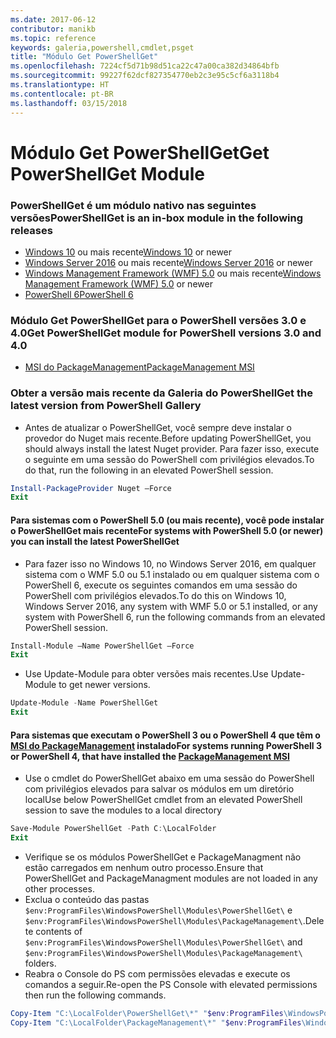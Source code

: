 ```yaml
---
ms.date: 2017-06-12
contributor: manikb
ms.topic: reference
keywords: galeria,powershell,cmdlet,psget
title: "Módulo Get PowerShellGet"
ms.openlocfilehash: 7224cf5d71b98d51ca22c47a00ca382d34864bfb
ms.sourcegitcommit: 99227f62dcf827354770eb2c3e95c5cf6a3118b4
ms.translationtype: HT
ms.contentlocale: pt-BR
ms.lasthandoff: 03/15/2018
---
```

<a name="get-powershellget-module"></a><span data-ttu-id="ad04c-103">Módulo Get PowerShellGet</span><span class="sxs-lookup"><span data-stu-id="ad04c-103">Get PowerShellGet Module</span></span>
========================

### <a name="powershellget-is-an-in-box-module-in-the-following-releases"></a><span data-ttu-id="ad04c-104">PowerShellGet é um módulo nativo nas seguintes versões</span><span class="sxs-lookup"><span data-stu-id="ad04c-104">PowerShellGet is an in-box module in the following releases</span></span>
- <span data-ttu-id="ad04c-105">[Windows 10](https://www.microsoft.com/windows/get-windows-10) ou mais recente</span><span class="sxs-lookup"><span data-stu-id="ad04c-105">[Windows 10](https://www.microsoft.com/windows/get-windows-10) or newer</span></span>
- <span data-ttu-id="ad04c-106">[Windows Server 2016](https://technet.microsoft.com/windows-server-docs/get-started/windows-server-2016) ou mais recente</span><span class="sxs-lookup"><span data-stu-id="ad04c-106">[Windows Server 2016](https://technet.microsoft.com/windows-server-docs/get-started/windows-server-2016) or newer</span></span>
- <span data-ttu-id="ad04c-107">[Windows Management Framework (WMF) 5.0](https://www.microsoft.com/download/details.aspx?id=50395) ou mais recente</span><span class="sxs-lookup"><span data-stu-id="ad04c-107">[Windows Management Framework (WMF) 5.0](https://www.microsoft.com/download/details.aspx?id=50395) or newer</span></span>
- [<span data-ttu-id="ad04c-108">PowerShell 6</span><span class="sxs-lookup"><span data-stu-id="ad04c-108">PowerShell 6</span></span>](https://github.com/PowerShell/PowerShell/releases)

### <a name="get-powershellget-module-for-powershell-versions-30-and-40"></a><span data-ttu-id="ad04c-109">Módulo Get PowerShellGet para o PowerShell versões 3.0 e 4.0</span><span class="sxs-lookup"><span data-stu-id="ad04c-109">Get PowerShellGet module for PowerShell versions 3.0 and 4.0</span></span>
- [<span data-ttu-id="ad04c-110">MSI do PackageManagement</span><span class="sxs-lookup"><span data-stu-id="ad04c-110">PackageManagement MSI</span></span>](http://go.microsoft.com/fwlink/?LinkID=746217&clcid=0x409) 

### <a name="get-the-latest-version-from-powershell-gallery"></a><span data-ttu-id="ad04c-111">Obter a versão mais recente da Galeria do PowerShell</span><span class="sxs-lookup"><span data-stu-id="ad04c-111">Get the latest version from PowerShell Gallery</span></span>

- <span data-ttu-id="ad04c-112">Antes de atualizar o PowerShellGet, você sempre deve instalar o provedor do Nuget mais recente.</span><span class="sxs-lookup"><span data-stu-id="ad04c-112">Before updating PowerShellGet, you should always install the latest Nuget provider.</span></span> <span data-ttu-id="ad04c-113">Para fazer isso, execute o seguinte em uma sessão do PowerShell com privilégios elevados.</span><span class="sxs-lookup"><span data-stu-id="ad04c-113">To do that, run the following in an elevated PowerShell session.</span></span>
```powershell
Install-PackageProvider Nuget –Force
Exit
```

#### <a name="for-systems-with-powershell-50-or-newer-you-can-install-the-latest-powershellget"></a><span data-ttu-id="ad04c-114">Para sistemas com o PowerShell 5.0 (ou mais recente), você pode instalar o PowerShellGet mais recente</span><span class="sxs-lookup"><span data-stu-id="ad04c-114">For systems with PowerShell 5.0 (or newer) you can install the latest PowerShellGet</span></span> 
- <span data-ttu-id="ad04c-115">Para fazer isso no Windows 10, no Windows Server 2016, em qualquer sistema com o WMF 5.0 ou 5.1 instalado ou em qualquer sistema com o PowerShell 6, execute os seguintes comandos em uma sessão do PowerShell com privilégios elevados.</span><span class="sxs-lookup"><span data-stu-id="ad04c-115">To do this on Windows 10, Windows Server 2016, any system with WMF 5.0 or 5.1 installed, or any system with PowerShell 6, run the following commands from an elevated PowerShell session.</span></span>
```powershell
Install-Module –Name PowerShellGet –Force
Exit
```

- <span data-ttu-id="ad04c-116">Use Update-Module para obter versões mais recentes.</span><span class="sxs-lookup"><span data-stu-id="ad04c-116">Use Update-Module to get newer versions.</span></span>
```powershell
Update-Module -Name PowerShellGet
Exit
```

#### <a name="for-systems-running-powershell-3-or-powershell-4-that-have-installed-the-packagemanagement-msihttpgomicrosoftcomfwlinklinkid746217clcid0x409"></a><span data-ttu-id="ad04c-117">Para sistemas que executam o PowerShell 3 ou o PowerShell 4 que têm o [MSI do PackageManagement](http://go.microsoft.com/fwlink/?LinkID=746217&clcid=0x409) instalado</span><span class="sxs-lookup"><span data-stu-id="ad04c-117">For systems running PowerShell 3 or PowerShell 4, that have installed the [PackageManagement MSI](http://go.microsoft.com/fwlink/?LinkID=746217&clcid=0x409)</span></span>

- <span data-ttu-id="ad04c-118">Use o cmdlet do PowerShellGet abaixo em uma sessão do PowerShell com privilégios elevados para salvar os módulos em um diretório local</span><span class="sxs-lookup"><span data-stu-id="ad04c-118">Use below PowerShellGet cmdlet from an elevated PowerShell session to save the modules to a local directory</span></span>

```powershell
Save-Module PowerShellGet -Path C:\LocalFolder
Exit
```

- <span data-ttu-id="ad04c-119">Verifique se os módulos PowerShellGet e PackageManagment não estão carregados em nenhum outro processo.</span><span class="sxs-lookup"><span data-stu-id="ad04c-119">Ensure that PowerShellGet and PackageManagment modules are not loaded in any other processes.</span></span>
- <span data-ttu-id="ad04c-120">Exclua o conteúdo das pastas `$env:ProgramFiles\WindowsPowerShell\Modules\PowerShellGet\` e `$env:ProgramFiles\WindowsPowerShell\Modules\PackageManagement\`.</span><span class="sxs-lookup"><span data-stu-id="ad04c-120">Delete contents of `$env:ProgramFiles\WindowsPowerShell\Modules\PowerShellGet\` and  `$env:ProgramFiles\WindowsPowerShell\Modules\PackageManagement\` folders.</span></span>
- <span data-ttu-id="ad04c-121">Reabra o Console do PS com permissões elevadas e execute os comandos a seguir.</span><span class="sxs-lookup"><span data-stu-id="ad04c-121">Re-open the PS Console with elevated permissions then run the following commands.</span></span>

```powershell
Copy-Item "C:\LocalFolder\PowerShellGet\*" "$env:ProgramFiles\WindowsPowerShell\Modules\PowerShellGet\" -Recurse -Force
Copy-Item "C:\LocalFolder\PackageManagement\*" "$env:ProgramFiles\WindowsPowerShell\Modules\PackageManagement\" -Recurse -Force